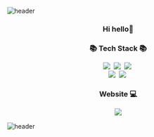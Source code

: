 
![header](https://capsule-render.vercel.app/api?type=waving&color=B4D8FA&height=200&section=header&text=LeeYoungKyung%20&fontSize=55&fontColor=9D9DD1)
<h3 align="center">Hi hello👋</h3>
<h3 align="center">📚 Tech Stack 📚</h3>
<p align="center">
  <img src="https://img.shields.io/badge/React-bf2e24?style=flat-square&logo=React&logoColor=white"/>&nbsp;
  <img src="https://img.shields.io/badge/JavaScript-fce85d?style=flat-square&logo=JavaScript&logoColor=white"/>&nbsp;
  <img src="https://img.shields.io/badge/tailwind-32a852?style=flat-square&logo=tailwindcss&logoColor=white"/>&nbsp;
<br>
  <img src="https://img.shields.io/badge/HTML-ed813e?style=flat-square&logo=Html5&logoColor=white"/>&nbsp;
  <img src="https://img.shields.io/badge/CSS-4654f0?style=flat-square&logo=css3&logoColor=white"/>&nbsp;
</p>
<h3 align="center">Website 💻
<p align="velog">
  <a href="https://velog.io/@yklee1040/posts">
    <img src="https://img.shields.io/badge/velog-2b68a7?style=plastic&logo=velog&logoColor=white"/>
  </a>
</p>
</h3>


![header](https://capsule-render.vercel.app/api?type=waving&color=B4D8FA&height=150&section=footer)

